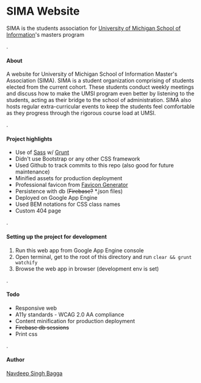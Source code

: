 # SIMA Website

SIMA is the students association for [University of Michigan School of Information](https://www.si.umich.edu "University of Michigan School of Information")'s masters program

.

#### About
A website for University of Michigan School of Information Master's Association (SIMA). SIMA is a student organization comprising of students elected from the current cohort. These students conduct weekly meetings and discuss how to make the UMSI program even better by listening to the students, acting as their bridge to the school of administration. SIMA also hosts regular extra-curricular events to keep the students feel comfortable as they progress through the rigorous course load at UMSI.

.


#### Project highlights

- Use of [Sass](http://sass-lang.com/ "Sass - CSS with superpowers") w/ [Grunt](https://gruntjs.com/ "Grunt - The JavaScript Task Runner")
- Didn't use Bootstrap or any other CSS framework
- Used Github to track commits to this repo (also good for future maintenance)
- Minified assets for production deployment
- Professional favicon from [Favicon Generator](https://realfavicongenerator.net/ "Favicon Generator")
- Persistence with db (~~Firebase?~~ \*.json files)
- Deployed on Google App Engine
- Used BEM notations for CSS class names
- Custom 404 page

.


#### Setting up the project for development

1. Run this web app from Google App Engine console
2. Open terminal, get to the root of this directory and run `clear && grunt watchify`
3. Browse the web app in browser (development env is set)

.


#### Todo

- Responsive web
- A11y standards - WCAG 2.0 AA compliance
- Content minification for production deployment
- ~~Firebase db sessions~~
- Print css

.


#### Author
[Navdeep Singh Bagga](http://www.navdeepsb.com "Navdeep's online portfolio")
